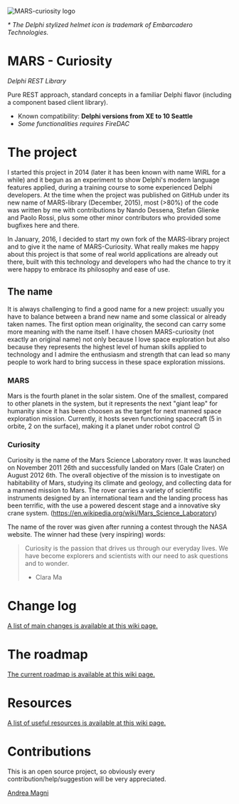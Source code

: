 ![MARS-curiosity logo](http://www.andreamagni.eu/images/MARS-Curiosity-d.png)

_\* The Delphi stylized helmet icon is trademark of Embarcadero Technologies._

# MARS - Curiosity
*Delphi REST Library*

Pure REST approach, standard concepts in a familiar Delphi flavor (including a component based client library).

- Known compatibility: **Delphi versions from XE to 10 Seattle**
- *Some functionalities requires FireDAC*

# The project

I started this project in 2014 (later it has been known with name WiRL for a while) and it begun as an experiment to show Delphi's modern language features applied, during a training course to some experienced Delphi developers.
At the time when the project was published on GitHub under its new name of MARS-library (December, 2015), most (>80%) of the code was written by me with contributions by Nando Dessena, Stefan Glienke and Paolo Rossi, plus some other minor contributors who provided some bugfixes here and there.

In January, 2016, I decided to start my own fork of the MARS-library project and to give it the name of MARS-Curiosity.
What really makes me happy about this project is that some of real world applications are already out there, built with this technology and developers who had the chance to try it were happy to embrace its philosophy and ease of use.

## The name

It is always challenging to find a good name for a new project: usually you have to balance between a brand new name and some classical or already taken names. The first option mean originality, the second can carry some more meaning with the name itself.
I have chosen MARS-curiosity (not exactly an original name) not only because I love space exploration but also because they represents the highest level of human skills applied to technology and I admire the enthusiasm and strength that can lead so many people to work hard to bring success in these space exploration missions.

### MARS

Mars is the fourth planet in the solar sistem. One of the smallest, compared to other planets in the system, but it represents the next "giant leap" for humanity since it has been choosen as the target for next manned space exploration mission. Currently, it hosts seven functioning spacecraft (5 in orbite, 2 on the surface), making it a planet under robot control :wink:

### Curiosity
Curiosity is the name of the Mars Science Laboratory rover. It was launched on November 2011 26th and successfully landed on Mars (Gale Crater) on August 2012 6th.
The overall objective of the mission is to investigate on habitability of Mars, studying its climate and geology, and collecting data for a manned mission to Mars. The rover carries a variety of scientific instruments designed by an international team and the landing process has been terrific, with the use a powered descent stage and a innovative sky crane system. (https://en.wikipedia.org/wiki/Mars_Science_Laboratory)

The name of the rover was given after running a contest through the NASA website. The winner had these (very inspiring) words:
> Curiosity is the passion that drives us through our everyday lives. We have become explorers and scientists with our need to ask questions and to wonder.
> - Clara Ma

# Change log
[A list of main changes is available at this wiki page.](https://github.com/andrea-magni/MARS/wiki/Change-Log)

# The roadmap
[The current roadmap is available at this wiki page.](https://github.com/andrea-magni/MARS/wiki/Roadmap)

# Resources
[A list of useful resources is available at this wiki page.](https://github.com/andrea-magni/MARS/wiki/Resources)

# Contributions
This is an open source project, so obviously every contribution/help/suggestion will be very appreciated.

[Andrea Magni](http://www.andreamagni.eu)
